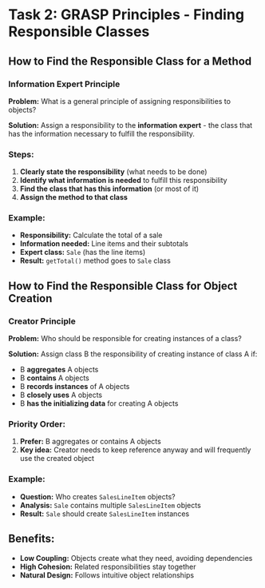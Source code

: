 # Task 2: GRASP Principles - Finding Responsible Classes

## How to Find the Responsible Class for a Method

### Information Expert Principle
**Problem:** What is a general principle of assigning responsibilities to objects?

**Solution:** Assign a responsibility to the **information expert** - the class that has the information necessary to fulfill the responsibility.

### Steps:
1. **Clearly state the responsibility** (what needs to be done)
2. **Identify what information is needed** to fulfill this responsibility
3. **Find the class that has this information** (or most of it)
4. **Assign the method to that class**

### Example:
- **Responsibility:** Calculate the total of a sale
- **Information needed:** Line items and their subtotals
- **Expert class:** `Sale` (has the line items)
- **Result:** `getTotal()` method goes to `Sale` class

## How to Find the Responsible Class for Object Creation

### Creator Principle
**Problem:** Who should be responsible for creating instances of a class?

**Solution:** Assign class B the responsibility of creating instance of class A if:
- B **aggregates** A objects
- B **contains** A objects  
- B **records instances** of A objects
- B **closely uses** A objects
- B **has the initializing data** for creating A objects

### Priority Order:
1. **Prefer:** B aggregates or contains A objects
2. **Key idea:** Creator needs to keep reference anyway and will frequently use the created object

### Example:
- **Question:** Who creates `SalesLineItem` objects?
- **Analysis:** `Sale` contains multiple `SalesLineItem` objects
- **Result:** `Sale` should create `SalesLineItem` instances

## Benefits:
- **Low Coupling:** Objects create what they need, avoiding dependencies
- **High Cohesion:** Related responsibilities stay together
- **Natural Design:** Follows intuitive object relationships